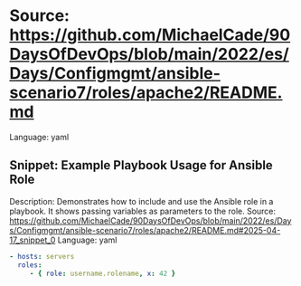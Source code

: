 # Source: https://github.com/MichaelCade/90DaysOfDevOps/blob/main/2022/es/Days/Configmgmt/ansible-scenario7/roles/apache2/README.md
Language: yaml

## Snippet: Example Playbook Usage for Ansible Role
Description: Demonstrates how to include and use the Ansible role in a playbook. It shows passing variables as parameters to the role.
Source: https://github.com/MichaelCade/90DaysOfDevOps/blob/main/2022/es/Days/Configmgmt/ansible-scenario7/roles/apache2/README.md#2025-04-17_snippet_0
Language: yaml

```yaml
- hosts: servers
  roles:
     - { role: username.rolename, x: 42 }
```